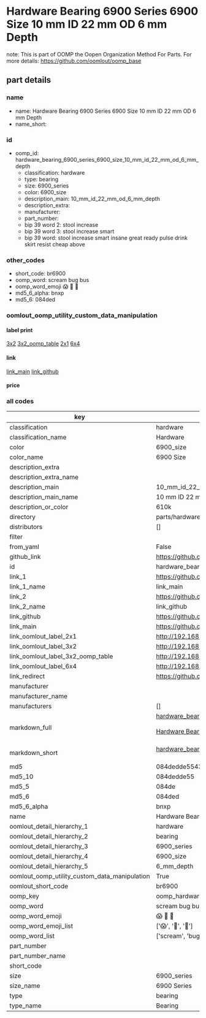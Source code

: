 # Hardware Bearing 6900 Series 6900 Size 10 mm ID 22 mm OD 6 mm Depth  

note: This is part of OOMP the Oopen Organization Method For Parts. For more details: https://github.com/oomlout/oomp_base

##  part details
  







### name
* name: Hardware Bearing 6900 Series 6900 Size 10 mm ID 22 mm OD 6 mm Depth
* name_short: 
### id
* oomp_id: hardware_bearing_6900_series_6900_size_10_mm_id_22_mm_od_6_mm_depth
  * classification: hardware
  * type: bearing
  * size: 6900_series
  * color: 6900_size
  * description_main: 10_mm_id_22_mm_od_6_mm_depth
  * description_extra: 
  * manufacturer: 
  * part_number: 
  * bip 39 word 2: stool increase
  * bip 39 word 3: stool increase smart
  * bip 39 word: stool increase smart insane great ready pulse drink skirt resist cheap above

### other_codes
* short_code: br6900
* oomp_word: scream bug bus
* oomp_word_emoji :scream: :bug: :bus:
* md5_6_alpha: bnxp
* md5_6: 084ded






### oomlout_oomp_utility_custom_data_manipulation
#### label print
[3x2](http://192.168.1.245:1112/?label=oomp%20bnxp)
[3x2_oomp_table](http://192.168.1.108:1112/?label=oomp%20bnxp)
[2x1](http://192.168.1.242:1112/?label=oomp%20bnxp)
[6x4](http://192.168.1.55:1112/?label=oomp%20bnxp)    

#### link

[link_main](https://github.com/oomlout/oomlout_oomp_version_1_messy/tree/main/parts/hardware_bearing_6900_series_6900_size_10_mm_id_22_mm_od_6_mm_depth) [link_github](https://github.com/oomlout/oomlout_oomp_version_1_messy/tree/main/parts/hardware_bearing_6900_series_6900_size_10_mm_id_22_mm_od_6_mm_depth)                             

#### price







### all codes 
| key | value |  
| --- | --- |  
| classification | hardware |  
| classification_name | Hardware |  
| color | 6900_size |  
| color_name | 6900 Size |  
| description_extra |  |  
| description_extra_name |  |  
| description_main | 10_mm_id_22_mm_od_6_mm_depth |  
| description_main_name | 10 mm ID 22 mm OD 6 mm Depth |  
| description_or_color | 610k |  
| directory | parts/hardware_bearing_6900_series_6900_size_10_mm_id_22_mm_od_6_mm_depth |  
| distributors | [] |  
| filter |  |  
| from_yaml | False |  
| github_link | https://github.com/oomlout/oomlout_oomp_part_src/tree/main/parts/hardware_bearing_6900_series_6900_size_10_mm_id_22_mm_od_6_mm_depth |  
| id | hardware_bearing_6900_series_6900_size_10_mm_id_22_mm_od_6_mm_depth |  
| link_1 | https://github.com/oomlout/oomlout_oomp_version_1_messy/tree/main/parts/hardware_bearing_6900_series_6900_size_10_mm_id_22_mm_od_6_mm_depth |  
| link_1_name | link_main |  
| link_2 | https://github.com/oomlout/oomlout_oomp_version_1_messy/tree/main/parts/hardware_bearing_6900_series_6900_size_10_mm_id_22_mm_od_6_mm_depth |  
| link_2_name | link_github |  
| link_github | https://github.com/oomlout/oomlout_oomp_version_1_messy/tree/main/parts/hardware_bearing_6900_series_6900_size_10_mm_id_22_mm_od_6_mm_depth |  
| link_main | https://github.com/oomlout/oomlout_oomp_version_1_messy/tree/main/parts/hardware_bearing_6900_series_6900_size_10_mm_id_22_mm_od_6_mm_depth |  
| link_oomlout_label_2x1 | http://192.168.1.242:1112/?label=oomp%20bnxp |  
| link_oomlout_label_3x2 | http://192.168.1.245:1112/?label=oomp%20bnxp |  
| link_oomlout_label_3x2_oomp_table | http://192.168.1.108:1112/?label=oomp%20bnxp |  
| link_oomlout_label_6x4 | http://192.168.1.55:1112/?label=oomp%20bnxp |  
| link_redirect | https://github.com/oomlout/oomlout_oomp_version_1_messy/tree/main/parts/hardware_bearing_6900_series_6900_size_10_mm_id_22_mm_od_6_mm_depth |  
| manufacturer |  |  
| manufacturer_name |  |  
| manufacturers | [] |  
| markdown_full | [hardware_bearing_6900_series_6900_size_10_mm_id_22_mm_od_6_mm_depth](none)<br>[](none)<br>[Hardware Bearing 6900 Series 6900 Size 10 Mm Id 22 Mm Od 6 Mm Depth](none)<br><br> |  
| markdown_short | [hardware_bearing_6900_series_6900_size_10_mm_id_22_mm_od_6_mm_depth](none)<br><br> |  
| md5 | 084dedde554315b2cb33174f991caeb3 |  
| md5_10 | 084dedde55 |  
| md5_5 | 084de |  
| md5_6 | 084ded |  
| md5_6_alpha | bnxp |  
| name | Hardware Bearing 6900 Series 6900 Size 10 mm ID 22 mm OD 6 mm Depth |  
| oomlout_detail_hierarchy_1 | hardware |  
| oomlout_detail_hierarchy_2 | bearing |  
| oomlout_detail_hierarchy_3 | 6900_series |  
| oomlout_detail_hierarchy_4 | 6900_size |  
| oomlout_detail_hierarchy_5 | 6_mm_depth |  
| oomlout_oomp_utility_custom_data_manipulation | True |  
| oomlout_short_code | br6900 |  
| oomp_key | oomp_hardware_bearing_6900_series_6900_size_10_mm_id_22_mm_od_6_mm_depth |  
| oomp_word | scream bug bus |  
| oomp_word_emoji | :scream: :bug: :bus: |  
| oomp_word_emoji_list | [':scream:', ':bug:', ':bus:'] |  
| oomp_word_list | ['scream', 'bug', 'bus'] |  
| part_number |  |  
| part_number_name |  |  
| short_code |  |  
| size | 6900_series |  
| size_name | 6900 Series |  
| type | bearing |  
| type_name | Bearing |  

